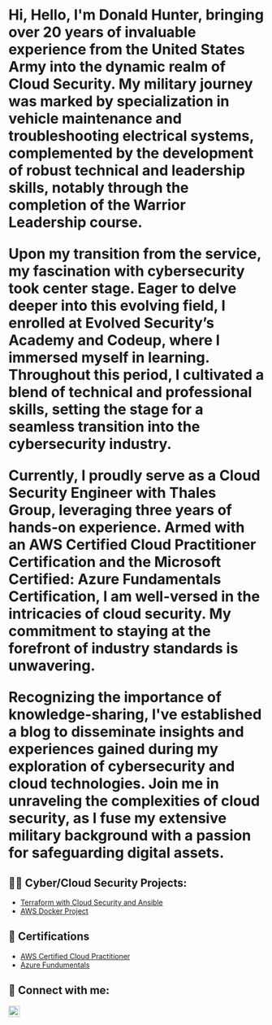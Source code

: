 <h1>Hi, Hello, I'm Donald Hunter, bringing over 20 years of invaluable experience from the United States Army into the dynamic realm of Cloud Security. My military journey was marked by specialization in vehicle maintenance and troubleshooting electrical systems, complemented by the development of robust technical and leadership skills, notably through the completion of the Warrior Leadership course.


Upon my transition from the service, my fascination with cybersecurity took center stage. Eager to delve deeper into this evolving field, I enrolled at Evolved Security’s Academy and Codeup, where I immersed myself in learning. Throughout this period, I cultivated a blend of technical and professional skills, setting the stage for a seamless transition into the cybersecurity industry.

Currently, I proudly serve as a Cloud Security Engineer with Thales Group, leveraging three years of hands-on experience. Armed with an AWS Certified Cloud Practitioner Certification and the Microsoft Certified: Azure Fundamentals Certification, I am well-versed in the intricacies of cloud security. My commitment to staying at the forefront of industry standards is unwavering.

Recognizing the importance of knowledge-sharing, I've established a blog to disseminate insights and experiences gained during my exploration of cybersecurity and cloud technologies. Join me in unraveling the complexities of cloud security, as I fuse my extensive military background with a passion for safeguarding digital assets. </h1>

<h2>👨‍💻 Cyber/Cloud Security Projects:</h2>

- [Terraform with Cloud Security and Ansible](https://www.youtube.com/watch?v=jDTmHsGLl5g)
- [AWS Docker Project](https://github.com/qtip27/AWSDockerProject)

<h2> 📄 Certifications </h2>

- [AWS Certified Cloud Practitioner](https://www.credly.com/badges/a0e5a31f-6d80-4bfa-be1c-1350b631ab40?source=linked_in_profile)
- [Azure Fundumentals]( https://learn.microsoft.com/api/credentials/share/en-us/DonaldSHunterJr-2092/59A41A83D91B7C45?sharingId=B618022FAA6E8470)
  
<h2> 🤳 Connect with me:</h2>

[<img align="left" alt="DonaldHunter | LinkedIn" width="22px" src="https://cdn.jsdelivr.net/npm/simple-icons@v3/icons/linkedin.svg" />][linkedin]


[linkedin]: https://www.linkedin.com/in/donald-hunter-000b2394/





